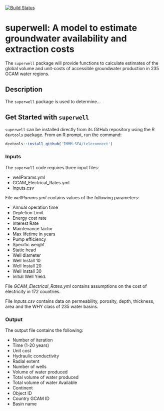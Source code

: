 [![Build Status](https://travis-ci.org/JGCRI/superwell.svg?branch=master)](https://travis-ci.org/JGCRI/superwell)


# superwell: A model to estimate groundwater availability and extraction costs

The `superwell` package will provide functions to calculate estimates of the global volume and unit-costs of accessible groundwater production in 235 GCAM water regions.

## Description
The `superwell` package is used to determine...

## Get Started with `superwell`
`superwell` can be installed directly from its GitHub repository using the R `devtools` package. From an R prompt, run the command:

```r
devtools::install_github('IMMM-SFA/teleconnect')
```

### Inputs
The `superwell` code requires three input files:
- wellParams.yml
- GCAM_Electrical_Rates.yml
- Inputs.csv

File *wellParams.yml* contains values of the following parameters:
- Annual operation time
- Depletion Limit
- Energy cost rate
- Interest Rate
- Maintenance factor
- Max lifetime in years
- Pump efficiency
- Specific weight
- Static head
- Well diameter
- Well Install 10
- Well Install 20
- Well Install 30
- Initial Well Yield.

File *GCAM_Electrical_Rates.yml* contains assumptions on the cost of electricity in 172 countries.

File *Inputs.csv* contains data on permeability, porosity, depth, thickness, area and the WHY class of 235 water basins.

### Output
The output file contains the following:
- Number of iteration
- Time (1-20 years)
- Unit cost
- Hydraulic conductivity
- Radial extent
- Number of wells
- Volume of water produced
- Total volume of water produced
- Total volume of water Available
- Continent
- Object ID
- Country	GCAM ID
- Basin name
